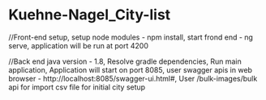# Kuehne-Nagel_City-list

//Front-end setup,
setup node modules - npm install,
start frond end - ng serve,
application will be run at port 4200

//Back end
java version - 1.8,
Resolve  gradle dependencies,
Run main application,
Application will start on port 8085,
user swagger apis in web browser - http://localhost:8085/swagger-ui.html#,
User /bulk-images/bulk api for import csv file for initial city setup
